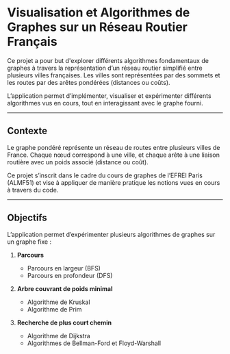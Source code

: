 # Visualisation et Algorithmes de Graphes sur un Réseau Routier Français

Ce projet a pour but d'explorer différents algorithmes fondamentaux de graphes à travers la représentation d’un réseau routier simplifié entre plusieurs villes françaises. 
Les villes sont représentées par des sommets et les routes par des arêtes pondérées (distances ou coûts).

L’application permet d’implémenter, visualiser et expérimenter différents algorithmes vus en cours, tout en interagissant avec le graphe fourni.

---

## Contexte

Le graphe pondéré représente un réseau de routes entre plusieurs villes de France. Chaque nœud correspond à une ville, et chaque arête à une liaison routière avec un poids associé (distance ou coût).

Ce projet s’inscrit dans le cadre du cours de graphes de l’EFREI Paris (ALMF51) et vise à appliquer de manière pratique les notions vues en cours à travers du code.

---

## Objectifs

L’application permet d’expérimenter plusieurs algorithmes de graphes sur un graphe fixe :

1. **Parcours**
   - Parcours en largeur (BFS)
   - Parcours en profondeur (DFS)

2. **Arbre couvrant de poids minimal**
   - Algorithme de Kruskal
   - Algorithme de Prim

3. **Recherche de plus court chemin**
   - Algorithme de Dijkstra
   - Algorithmes de Bellman-Ford et Floyd-Warshall
